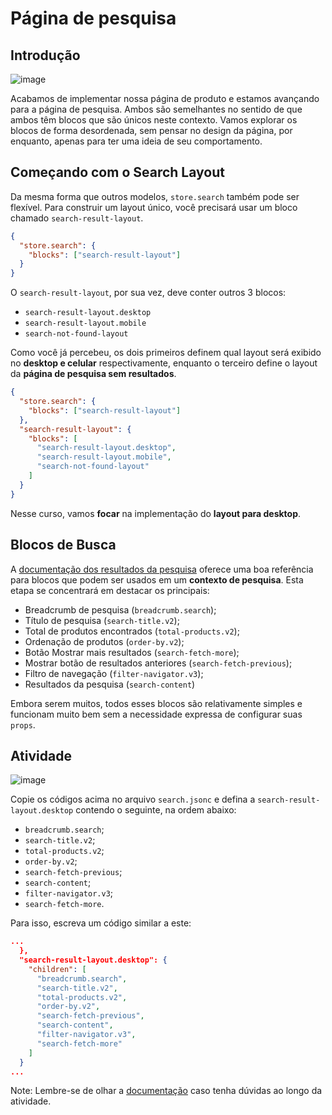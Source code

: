 # Página de pesquisa

## Introdução

![image](https://user-images.githubusercontent.com/18701182/69843114-d6db6500-1244-11ea-82a7-b10880e2ed55.png)

Acabamos de implementar nossa página de produto e estamos avançando para a página de pesquisa. Ambos são semelhantes no sentido de que ambos têm blocos que são únicos neste contexto. Vamos explorar os blocos de forma desordenada, sem pensar no design da página, por enquanto, apenas para ter uma ideia de seu comportamento.

## Começando com o Search Layout

Da mesma forma que outros modelos, `store.search` também pode ser flexível. Para construir um layout único, você precisará usar um bloco chamado `search-result-layout`.

```json
{
  "store.search": {
    "blocks": ["search-result-layout"]
  }
}
```

O `search-result-layout`, por sua vez, deve conter outros 3 blocos:

- `search-result-layout.desktop`
- `search-result-layout.mobile`
- `search-not-found-layout`

Como você já percebeu, os dois primeiros definem qual layout será exibido no **desktop e celular** respectivamente, enquanto o terceiro define o layout da **página de pesquisa sem resultados**.

```json
{
  "store.search": {
    "blocks": ["search-result-layout"]
  },
  "search-result-layout": {
    "blocks": [
      "search-result-layout.desktop",
      "search-result-layout.mobile",
      "search-not-found-layout"
    ]
  }
}
```

Nesse curso, vamos **focar** na implementação do **layout para desktop**.

## Blocos de Busca

A [documentação dos resultados da pesquisa](https://developers.vtex.com/docs/vtex-search-result) oferece uma boa referência para blocos que podem ser usados ​​em um **contexto de pesquisa**. Esta etapa se concentrará em destacar os principais:

- Breadcrumb de pesquisa (`breadcrumb.search`);
- Título de pesquisa (`search-title.v2`);
- Total de produtos encontrados (`total-products.v2`);
- Ordenação de produtos (`order-by.v2`);
- Botão Mostrar mais resultados (`search-fetch-more`);
- Mostrar botão de resultados anteriores (`search-fetch-previous`);
- Filtro de navegação (`filter-navigator.v3`);
- Resultados da pesquisa (`search-content`)

Embora serem muitos, todos esses blocos são relativamente simples e funcionam muito bem sem a necessidade expressa de configurar suas `props`.

## Atividade

![image](https://user-images.githubusercontent.com/18701182/69843046-7f3cf980-1244-11ea-8309-8a26071cd6f0.png)

Copie os códigos acima no arquivo `search.jsonc` e defina a `search-result-layout.desktop` contendo o seguinte, na ordem abaixo:

- `breadcrumb.search`;
- `search-title.v2`;
- `total-products.v2`;
- `order-by.v2`;
- `search-fetch-previous`;
- `search-content`;
- `filter-navigator.v3`;
- `search-fetch-more`.

Para isso, escreva um código similar a este:

```json
...
  },
  "search-result-layout.desktop": {
    "children": [
      "breadcrumb.search",
      "search-title.v2",
      "total-products.v2",
      "order-by.v2",
      "search-fetch-previous",
      "search-content",
      "filter-navigator.v3",
      "search-fetch-more"
    ]
  }
...
```

Note: Lembre-se de olhar a [documentação](https://developers.vtex.com/docs/vtex-search-result) caso tenha dúvidas ao longo da atividade.
